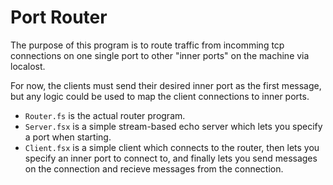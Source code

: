 # Port Router

The purpose of this program is to route traffic from incomming tcp connections on one single port to other "inner ports" on the machine via localost.

For now, the clients must send their desired inner port as the first message, but any logic could be used to map the client connections to inner ports.

- `Router.fs` is the actual router program.
- `Server.fsx` is a simple stream-based echo server which lets you specify a port when starting.
- `Client.fsx` is a simple client which connects to the router, then lets you specify an inner port to connect to, and finally lets you send messages on the connection and recieve messages from the connection.
